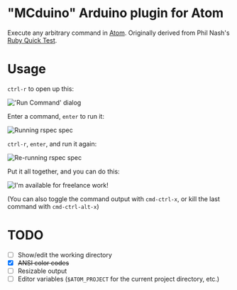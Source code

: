 # "MCduino" Arduino plugin for Atom
Execute any arbitrary command in [Atom](http://atom.io). Originally derived from Phil Nash's [Ruby Quick Test](https://github.com/philnash/ruby-quick-test).

# Usage
`ctrl-r` to open up this:

!['Run Command' dialog](https://raw.githubusercontent.com/kylewlacy/run-command/master/screenshots/run-command.gif)

Enter a command, `enter` to run it:

![Running `rspec spec`](https://raw.githubusercontent.com/kylewlacy/run-command/master/screenshots/run.gif)

`ctrl-r`, `enter`, and run it again:

![Re-running `rspec spec`](https://raw.githubusercontent.com/kylewlacy/run-command/master/screenshots/re-run.gif)

Put it all together, and you can do this:

![I'm available for freelance work!](https://raw.githubusercontent.com/kylewlacy/run-command/master/screenshots/tdd.gif)

(You can also toggle the command output with `cmd-ctrl-x`, or kill the last command with `cmd-ctrl-alt-x`)

# TODO
- [ ] Show/edit the working directory
- [x] ~~ANSI color codes~~
- [ ] Resizable output
- [ ] Editor variables (`$ATOM_PROJECT` for the current project directory, etc.)
